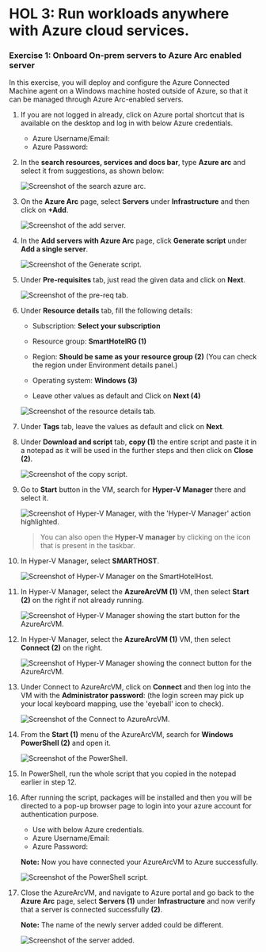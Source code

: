 # HOL 3: Run workloads anywhere with Azure cloud services.

### Exercise 1: Onboard On-prem servers to Azure Arc enabled server

In this exercise, you will deploy and configure the Azure Connected Machine agent on a Windows machine hosted outside of Azure, so that it can be managed through Azure Arc-enabled servers.


1. If you are not logged in already, click on Azure portal shortcut that is available on the desktop and log in with below Azure credentials.
    * Azure Username/Email: <inject key="AzureAdUserEmail"></inject> 
    * Azure Password: <inject key="AzureAdUserPassword"></inject>

1. In the **search resources, services and docs bar**, type **Azure arc** and select it from suggestions, as shown below:
   
    ![Screenshot of the search azure arc.](Images/searchazarc.png "search azure arc")
   
1. On the **Azure Arc** page, select **Servers** under **Infrastructure** and then click on **+Add**.
    
    ![Screenshot of the add server.](Images/addserver.png "add server")
    
1. In the **Add servers with Azure Arc** page, click **Generate script** under **Add a single server**.

    ![Screenshot of the Generate script.](Images/singleserver.png "Generate script")
     
1. Under **Pre-requisites** tab, just read the given data and click on **Next**.     

    ![Screenshot of the pre-req tab.](Images/prereq.png "pre-req tab")
    
1. Under **Resource details** tab, fill the following details:
     
   - Subscription: **Select your subscription**
    
   - Resource group: **SmartHotelRG (1)**
  
   - Region: **Should be same as your resource group (2)** (You can check the region under Environment details panel.)
   
   - Operating system: **Windows (3)**
   
   - Leave other values as default and Click on **Next (4)**

    ![Screenshot of the resource details tab.](Images/upd-resourcedetails.png "resource details tab")

1. Under **Tags** tab, leave the values as default and click on **Next**.

1. Under **Download and script** tab, **copy (1)** the entire script and paste it in a notepad as it will be used in the further steps and then click on **Close (2)**.

    ![Screenshot of the copy script.](Images/upd-copyscript.png "copy script")
    
1. Go to **Start** button in the VM, search for **Hyper-V Manager** there and select it. 

    ![Screenshot of Hyper-V Manager, with the 'Hyper-V Manager' action highlighted.](Images/upd-hyper-v-manager.png "Hyper-V Manager")

   > You can also open the **Hyper-V manager** by clicking on the icon that is present in the taskbar. 
    
1. In Hyper-V Manager, select **SMARTHOST<inject key="DeploymentID" enableCopy="false" />**. 
  
    ![Screenshot of Hyper-V Manager on the SmartHotelHost.](Images/Hyperv1.png "Hyper-V Manager")
    
1. In Hyper-V Manager, select the **AzureArcVM (1)** VM, then select **Start (2)** on the right if not already running.

    ![Screenshot of Hyper-V Manager showing the start button for the AzureArcVM.](Images/upd-Hyperv2.png "Start AzureArcVM")    
    
1. In Hyper-V Manager, select the **AzureArcVM (1)** VM, then select **Connect (2)** on the right.

    ![Screenshot of Hyper-V Manager showing the connect button for the AzureArcVM.](Images/upd-Hyperv3.png "Connect to AzureArcVM")  
    
1. Under Connect to AzureArcVM, click on **Connect** and then log into the VM with the **Administrator password**: **<inject key="SmartHotelHost Admin Password" />** (the login screen may pick up your local keyboard mapping, use the 'eyeball' icon to check).
 
    ![Screenshot of the Connect to AzureArcVM.](Images/updt-E1S13.png)
    
1. From the **Start (1)** menu of the AzureArcVM, search for **Windows PowerShell (2)** and open it.

    ![Screenshot of the PowerShell.](Images/upd-powershell.png)
      
1. In PowerShell, run the whole script that you copied in the notepad earlier in step 12.

1. After running the script, packages will be installed and then you will be directed to a pop-up browser page to login into your azure account for authentication purpose.
   - Use with below Azure credentials.
    * Azure Username/Email: <inject key="AzureAdUserEmail"></inject> 
    * Azure Password: <inject key="AzureAdUserPassword"></inject> 

    **Note:** Now you have connected your AzureArcVM to Azure successfully.
    
    ![Screenshot of the PowerShell script.](Images/upd-package.png)
     
 1. Close the AzureArcVM, and navigate to Azure portal and go back to the **Azure Arc** page, select **Servers (1)** under **Infrastructure** and now verify that a server is connected successfully **(2)**.

    **Note:** The name of the newly server added could be different.
    
    ![Screenshot of the server added.](Images/upd-serveradded.png)
     
    
     
